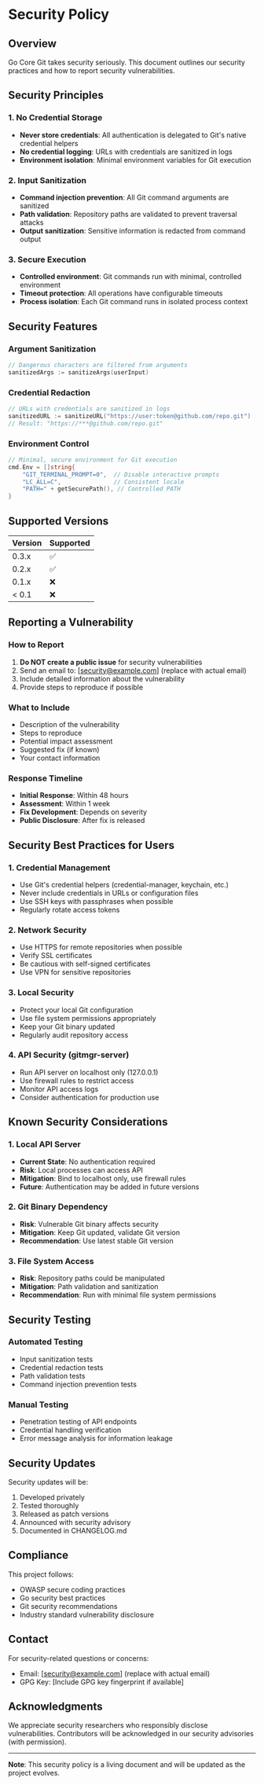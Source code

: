# Security Policy

## Overview

Go Core Git takes security seriously. This document outlines our security practices and how to report security vulnerabilities.

## Security Principles

### 1. No Credential Storage
- **Never store credentials**: All authentication is delegated to Git's native credential helpers
- **No credential logging**: URLs with credentials are sanitized in logs
- **Environment isolation**: Minimal environment variables for Git execution

### 2. Input Sanitization
- **Command injection prevention**: All Git command arguments are sanitized
- **Path validation**: Repository paths are validated to prevent traversal attacks
- **Output sanitization**: Sensitive information is redacted from command output

### 3. Secure Execution
- **Controlled environment**: Git commands run with minimal, controlled environment
- **Timeout protection**: All operations have configurable timeouts
- **Process isolation**: Each Git command runs in isolated process context

## Security Features

### Argument Sanitization
```go
// Dangerous characters are filtered from arguments
sanitizedArgs := sanitizeArgs(userInput)
```

### Credential Redaction
```go
// URLs with credentials are sanitized in logs
sanitizedURL := sanitizeURL("https://user:token@github.com/repo.git")
// Result: "https://***@github.com/repo.git"
```

### Environment Control
```go
// Minimal, secure environment for Git execution
cmd.Env = []string{
    "GIT_TERMINAL_PROMPT=0",  // Disable interactive prompts
    "LC_ALL=C",               // Consistent locale
    "PATH=" + getSecurePath(), // Controlled PATH
}
```

## Supported Versions

| Version | Supported          |
| ------- | ------------------ |
| 0.3.x   | :white_check_mark: |
| 0.2.x   | :white_check_mark: |
| 0.1.x   | :x:                |
| < 0.1   | :x:                |

## Reporting a Vulnerability

### How to Report
1. **Do NOT create a public issue** for security vulnerabilities
2. Send an email to: [security@example.com] (replace with actual email)
3. Include detailed information about the vulnerability
4. Provide steps to reproduce if possible

### What to Include
- Description of the vulnerability
- Steps to reproduce
- Potential impact assessment
- Suggested fix (if known)
- Your contact information

### Response Timeline
- **Initial Response**: Within 48 hours
- **Assessment**: Within 1 week
- **Fix Development**: Depends on severity
- **Public Disclosure**: After fix is released

## Security Best Practices for Users

### 1. Credential Management
- Use Git's credential helpers (credential-manager, keychain, etc.)
- Never include credentials in URLs or configuration files
- Use SSH keys with passphrases when possible
- Regularly rotate access tokens

### 2. Network Security
- Use HTTPS for remote repositories when possible
- Verify SSL certificates
- Be cautious with self-signed certificates
- Use VPN for sensitive repositories

### 3. Local Security
- Protect your local Git configuration
- Use file system permissions appropriately
- Keep your Git binary updated
- Regularly audit repository access

### 4. API Security (gitmgr-server)
- Run API server on localhost only (127.0.0.1)
- Use firewall rules to restrict access
- Monitor API access logs
- Consider authentication for production use

## Known Security Considerations

### 1. Local API Server
- **Current State**: No authentication required
- **Risk**: Local processes can access API
- **Mitigation**: Bind to localhost only, use firewall rules
- **Future**: Authentication may be added in future versions

### 2. Git Binary Dependency
- **Risk**: Vulnerable Git binary affects security
- **Mitigation**: Keep Git updated, validate Git version
- **Recommendation**: Use latest stable Git version

### 3. File System Access
- **Risk**: Repository paths could be manipulated
- **Mitigation**: Path validation and sanitization
- **Recommendation**: Run with minimal file system permissions

## Security Testing

### Automated Testing
- Input sanitization tests
- Credential redaction tests
- Path validation tests
- Command injection prevention tests

### Manual Testing
- Penetration testing of API endpoints
- Credential handling verification
- Error message analysis for information leakage

## Security Updates

Security updates will be:
1. Developed privately
2. Tested thoroughly
3. Released as patch versions
4. Announced with security advisory
5. Documented in CHANGELOG.md

## Compliance

This project follows:
- OWASP secure coding practices
- Go security best practices
- Git security recommendations
- Industry standard vulnerability disclosure

## Contact

For security-related questions or concerns:
- Email: [security@example.com] (replace with actual email)
- GPG Key: [Include GPG key fingerprint if available]

## Acknowledgments

We appreciate security researchers who responsibly disclose vulnerabilities. Contributors will be acknowledged in our security advisories (with permission).

---

**Note**: This security policy is a living document and will be updated as the project evolves.